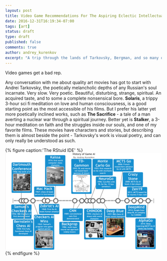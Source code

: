 ```yaml
---
layout: post
title: Video Game Recommendations For The Aspiring Eclectic Intellectual
date: 2016-12-31T16:19:34-07:00
tags: [art]
status: draft
type: draft
published: false
comments: true
author: andrey_kurenkov
excerpt: "A trip through the lands of Tarkovsky, Bergman, and so many others"
---
```

Video games get a bad rep. 

Any conversation with me about quality art movies has got to start with Andrei Tarkovsky, the poetically melancholic depths of any Russian's soul incarnate. Very slow. Very poetic. Beautiful, disturbing, strange, spiritual. An acquired taste, and to some a complete nonsensical bore. **Solaris**, a trippy 3-hour sci fi meditation on love and human consciousness, is a good starting point as the most accessible of his films. But I prefer his latter yet more poetically inclined works, such as **The Sacrifice** - a tale of a man averting a nuclear war through a spiritual journey. Better yet is **Stalker**, a 3-hour meditation on faith and the struggles inside our souls, and one of my favorite films. These movies have characters and stories, but describing them is almost beside the point - Tarkovsky's work is visual poetry, and can only really be understood as such.

{% figure caption:'The RStuid IDE' %}
[<img class="postimageactual" src="/writing/images/2016-4-15-a-brief-history-of-game-ai/0-history.png" alt="History"/>](/writing/images/22016-06-10-power-of-ipython-pandas-scikilearn/rsdtudio.png)
{% endfigure %}

